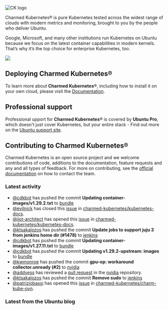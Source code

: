 ![CK logo](https://assets.ubuntu.com/v1/451d4cf4-Charmed+Kubernetes_RGB_onWhite_2022.svg)

Charmed Kubernetes® is pure Kubernetes tested across the widest range of clouds with modern metrics and monitoring, brought to you by the people who deliver Ubuntu.

Google, Microsoft, and many other institutions run Kubernetes on Ubuntu because we focus on the latest container capabilities in modern kernels. That’s why it’s the top choice for enterprise Kubernetes, too.

![](https://assets.ubuntu.com/v1/843c77b6-juju-at-a-glace.svg)

## Deploying Charmed Kubernetes®

To learn more about **Charmed Kubernetes**®, including how to install it on your own cloud, please visit the [Documentation][docs].

## Professional support

Professional upport for **Charmed Kubernetes**® is covered by **Ubuntu Pro**, which doesn't just cover Kubernetes, but your entire stack - Find out more on the [Ubuntu support site](https://ubuntu.com/support).

## Contributing to Charmed Kubernetes®

Charmed Kubernetes is an open source project and we welcome contributions of code, additions to the documentation, feature requests and any and all types of feedback. For more on contributing, see the [official documentation][get-in-touch] on how to contact the team.

<!-- LINKS -->
[docs]: https://ubuntu.com/kubernetes/docs
[get-in-touch]: https://ubuntu.com/kubernetes/docs/get-in-touch

### Latest activity

<!-- activity starts -->
 - [@cdkbot](https://github.com/cdkbot) has pushed the commit **Updating container-images/v1.29.2.txt** to [bundle](https://github.com/charmed-kubernetes/bundle)
 - [@evilnick](https://github.com/evilnick) has closed this [issue](https://github.com/charmed-kubernetes/kubernetes-docs/issues/822) in [charmed-kubernetes/kubernetes-docs](https://api.github.com/repos/charmed-kubernetes/kubernetes-docs).
 - [@iiot-architect](https://github.com/iiot-architect) has opened this [issue](https://github.com/charmed-kubernetes/kubernetes-docs/issues/830) in [charmed-kubernetes/kubernetes-docs](https://api.github.com/repos/charmed-kubernetes/kubernetes-docs).
 - [@ktsakalozos](https://github.com/ktsakalozos) has pushed the commit **Update jobs to support juju 3 from jenkins home dir  (#1478)** to [jenkins](https://github.com/charmed-kubernetes/jenkins)
 - [@cdkbot](https://github.com/cdkbot) has pushed the commit **Updating container-images/v1.27.11.txt** to [bundle](https://github.com/charmed-kubernetes/bundle)
 - [@cdkbot](https://github.com/cdkbot) has pushed the commit **Updating v1.29.2-upstream: images** to [bundle](https://github.com/charmed-kubernetes/bundle)
 - [@kwmonroe](https://github.com/kwmonroe) has pushed the commit **gpu-op: workaround collector.unready (#2)** to [nvidia](https://github.com/charmed-kubernetes/nvidia)
 - [@addyess](https://github.com/addyess) has reviewed a [pull request](https://github.com/charmed-kubernetes/nvidia/pull/2) in the [nvidia](https://github.com/charmed-kubernetes/nvidia) repository.
 - [@ktsakalozos](https://github.com/ktsakalozos) has pushed the commit **Remove sudo** to [jenkins](https://github.com/charmed-kubernetes/jenkins)
 - [@patriziobassi](https://github.com/patriziobassi) has opened this [issue](https://github.com/charmed-kubernetes/charm-kube-ovn/issues/52) in [charmed-kubernetes/charm-kube-ovn](https://api.github.com/repos/charmed-kubernetes/charm-kube-ovn).
<!-- activity ends -->

<!-- roadmap starts -->

<!-- roadmap ends -->

### Latest from the Ubuntu blog

<!-- blog starts -->

<!-- blog ends -->
